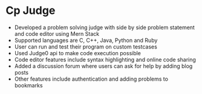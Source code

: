 # Cp Judge
* Developed a problem solving judge with side by side problem statement and code editor using Mern Stack
* Supported languages are C, C++, Java, Python and Ruby
* User can run and test their program on custom testcases
* Used Judge0 api to make code execution possible
* Code editor features include syntax highlighting and online code sharing
* Added a discussion forum where users can ask for help by adding blog posts
* Other features include authentication and adding problems to bookmarks
